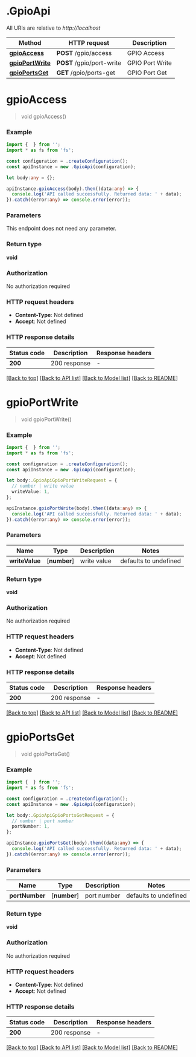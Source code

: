 # .GpioApi

All URIs are relative to *http://localhost*

Method | HTTP request | Description
------------- | ------------- | -------------
[**gpioAccess**](GpioApi.md#gpioAccess) | **POST** /gpio/access | GPIO Access
[**gpioPortWrite**](GpioApi.md#gpioPortWrite) | **POST** /gpio/port-write | GPIO Port Write
[**gpioPortsGet**](GpioApi.md#gpioPortsGet) | **GET** /gpio/ports-get | GPIO Port Get


# **gpioAccess**
> void gpioAccess()


### Example


```typescript
import {  } from '';
import * as fs from 'fs';

const configuration = .createConfiguration();
const apiInstance = new .GpioApi(configuration);

let body:any = {};

apiInstance.gpioAccess(body).then((data:any) => {
  console.log('API called successfully. Returned data: ' + data);
}).catch((error:any) => console.error(error));
```


### Parameters
This endpoint does not need any parameter.


### Return type

**void**

### Authorization

No authorization required

### HTTP request headers

 - **Content-Type**: Not defined
 - **Accept**: Not defined


### HTTP response details
| Status code | Description | Response headers |
|-------------|-------------|------------------|
**200** | 200 response |  -  |

[[Back to top]](#) [[Back to API list]](README.md#documentation-for-api-endpoints) [[Back to Model list]](README.md#documentation-for-models) [[Back to README]](README.md)

# **gpioPortWrite**
> void gpioPortWrite()


### Example


```typescript
import {  } from '';
import * as fs from 'fs';

const configuration = .createConfiguration();
const apiInstance = new .GpioApi(configuration);

let body:.GpioApiGpioPortWriteRequest = {
  // number | write value
  writeValue: 1,
};

apiInstance.gpioPortWrite(body).then((data:any) => {
  console.log('API called successfully. Returned data: ' + data);
}).catch((error:any) => console.error(error));
```


### Parameters

Name | Type | Description  | Notes
------------- | ------------- | ------------- | -------------
 **writeValue** | [**number**] | write value | defaults to undefined


### Return type

**void**

### Authorization

No authorization required

### HTTP request headers

 - **Content-Type**: Not defined
 - **Accept**: Not defined


### HTTP response details
| Status code | Description | Response headers |
|-------------|-------------|------------------|
**200** | 200 response |  -  |

[[Back to top]](#) [[Back to API list]](README.md#documentation-for-api-endpoints) [[Back to Model list]](README.md#documentation-for-models) [[Back to README]](README.md)

# **gpioPortsGet**
> void gpioPortsGet()


### Example


```typescript
import {  } from '';
import * as fs from 'fs';

const configuration = .createConfiguration();
const apiInstance = new .GpioApi(configuration);

let body:.GpioApiGpioPortsGetRequest = {
  // number | port number
  portNumber: 1,
};

apiInstance.gpioPortsGet(body).then((data:any) => {
  console.log('API called successfully. Returned data: ' + data);
}).catch((error:any) => console.error(error));
```


### Parameters

Name | Type | Description  | Notes
------------- | ------------- | ------------- | -------------
 **portNumber** | [**number**] | port number | defaults to undefined


### Return type

**void**

### Authorization

No authorization required

### HTTP request headers

 - **Content-Type**: Not defined
 - **Accept**: Not defined


### HTTP response details
| Status code | Description | Response headers |
|-------------|-------------|------------------|
**200** | 200 response |  -  |

[[Back to top]](#) [[Back to API list]](README.md#documentation-for-api-endpoints) [[Back to Model list]](README.md#documentation-for-models) [[Back to README]](README.md)


